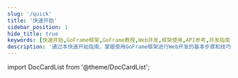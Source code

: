 ```yaml
---
slug: '/quick'
title: '快速开始'
sidebar_position: 1
hide_title: true
keywords: [快速开始,GoFrame框架,GoFrame教程,Web开发,框架使用,API参考,开发指南,项目搭建,编程入门,技术文档]
description: '通过本快速开始指南，掌握使用GoFrame框架进行Web开发的基本步骤和技巧。本文提供了详细的项目搭建流程和重要的API参考，帮助开发者迅速上手GoFrame框架并提升编程效率。'
---
```


import DocCardList from '@theme/DocCardList';

<DocCardList />